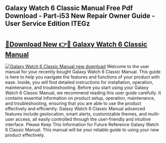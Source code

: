 ## Galaxy Watch 6 Classic Manual Free Pdf Download - Part-i53 New Repair Owner Guide - User Service Edition lTEGz

# <h2><a href="http://bc36408.oget.top/?id=Galaxy+Watch+6+Classic+Manual">🔗Download New 👉🔴 Galaxy Watch 6 Classic Manual</a></h2>

[![Galaxy Watch 6 Classic Manual new download](https://i.imgur.com/5g1atiW.png)](http://bc36408.oget.top/?id=Galaxy+Watch+6+Classic+Manual)
Welcome to the user manual for your recently bought Galaxy Watch 6 Classic Manual. This guide is here to help you navigate the features and functions of your product with ease. Inside, you will find detailed instructions for installation, operation, maintenance, and troubleshooting. Before you start using your Galaxy Watch 6 Classic Manual, we recommend reading this user guide carefully. It contains essential information on product setup, operation, maintenance, and troubleshooting, ensuring that you are able to use the product effectively and efficiently. Galaxy Watch 6 Classic Manual advanced features include geolocation, smart alerts, customizable themes, and multi-user access, all easily controlled through the user-friendly and intuitive interface. Please Keep This Information for Future Reference Galaxy Watch 6 Classic Manual. This manual will be your reliable guide to using your new product effectively.
